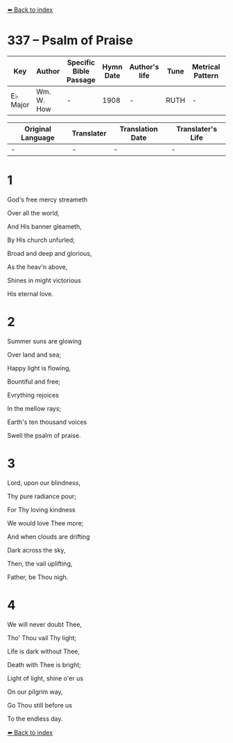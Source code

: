 [⬅️ Back to index](../README.md)

# 337 – Psalm of Praise

Key | Author   | Specific Bible Passage     |Hymn Date |Author's life |Tune |Metrical Pattern   |Composer/Source
-- | --------- | ---------------------------|----------|--------------|-----|-------------------|-------------  
E♭ Major |Wm. W. How |- |1908 |- |RUTH |- |Samuel Smith

Original Language | Translater | Translation Date   | Translater's Life  
----------------- | --------- | --------------------|-------------     
\- |- |- |-




# 1

God's free mercy streameth

Over all the world,

And His banner gleameth,

By His church unfurled;

Broad and deep and glorious,

As the heav'n above,

Shines in might victorious

His eternal love.



# 2

Summer suns are glowing

Over land and sea;

Happy light is flowing,

Bountiful and free;

Evrything rejoices 

In the mellow rays;

Earth's ten thousand voices

Swell the psalm of praise.



# 3

Lord, upon our blindness,

Thy pure radiance pour;

For Thy loving kindness

We would love Thee more;

And when clouds are drifting

Dark across the sky,

Then, the vail uplifting,

Father, be Thou nigh.



# 4

We will never doubt Thee,

Tho' Thou vail Thy light;

Life is dark without Thee,

Death with Thee is bright;

Light of light, shine o'er us

On our pilgrim way,

Go Thou still before us

To the endless day.

[⬅️ Back to index](../README.md)
